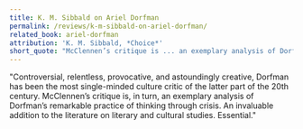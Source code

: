 ```yaml
---
title: K. M. Sibbald on Ariel Dorfman
permalink: /reviews/k-m-sibbald-on-ariel-dorfman/
related_book: ariel-dorfman
attribution: 'K. M. Sibbald, *Choice*'
short_quote: "McClennen’s critique is ... an exemplary analysis of Dorfman’s remarkable practice of thinking through crisis. An invaluable addition to the literature on literary and cultural studies."
---
```

"Controversial, relentless, provocative, and astoundingly creative, Dorfman has been the most single-minded culture critic of the latter part of the 20th century. McClennen’s critique is, in turn, an exemplary analysis of Dorfman’s remarkable practice of thinking through crisis. An invaluable addition to the literature on literary and cultural studies. Essential."
